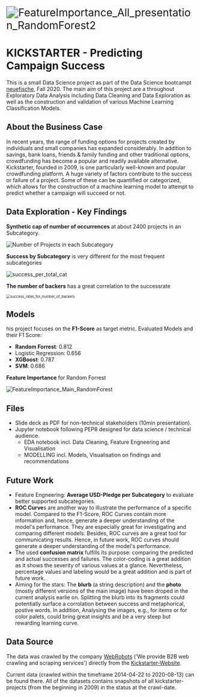 <img src="/Users/jonasjaenicke/nf-sep-20/training/SUCCESS_PREDICTION/figures/FeatureImportance_All_presentation_RandomForest2.png" alt="FeatureImportance_All_presentation_RandomForest2" style="zoom: 200%;" />

# KICKSTARTER - Predicting Campaign Success

This is a small Data Science project as part of the Data Science bootcampt [neuefische](https://github.com/JonJae/nf_1st_project/blob/master/neuefische.de), Fall 2020.  The main aim of this project are a throughout Exploratory Data Analysis including Data Cleaning and Data Exploration as well as the construction and validation of various Machine Learning Classification Models. 

## About the Business Case 

In recent years, the range of funding options for projects created by individuals and small companies has expanded considerably. In addition to savings, bank loans, friends & family funding and other traditional options, crowdfunding has become a popular and readily available alternative. Kickstarter, founded in 2009, is one particularly well-known and popular crowdfunding platform. A huge variety of factors contribute to the success or failure of a project. Some of these can be quantified or categorized, which allows for the construction of a machine learning model to attempt to predict whether a campaign will succeed or not.

## Data Exploration - Key Findings

**Synthetic cap of number of occurrences** at about 2400 projects in an Subcategory. 

![Number of Projects in each Subcategory](/Users/jonasjaenicke/nf-sep-20/training/__nf2/figures/count_total_category.png)

**Success by Subcategory** is very different for the most frequent subcategories

![success_per_total_cat](/Users/jonasjaenicke/nf-sep-20/training/SUCCESS_PREDICTION/figures/success_per_total_cat.png)

**The number of backers** has a great correlation to the successrate

<img src="/Users/jonasjaenicke/nf-sep-20/training/SUCCESS_PREDICTION/figures/success_rates_for_number_of_backers.png" alt="success_rates_for_number_of_backers" style="zoom:67%;" />

## Models 

his project focuses on the **F1-Score** as target metric. Evaluated Models and their F1 Score: 

- **Random Forrest**: 0.812
- Logistic Regression: 0.656
- **XGBoost**: 0.787
- **SVM**: 0.686

**Feature Importance** for Random Forrest

![FeatureImportance_Main_RandomForest](/Users/jonasjaenicke/nf-sep-20/training/SUCCESS_PREDICTION/figures/FeatureImportance_Main_RandomForest.png)



## Files

- Slide deck as PDF for non-technical stakeholders (10min  presentation).
- Jupyter notebook following PEP8 designed for data science / technical audience.
  - EDA notebook incl. Data Cleaning, Feature Engneering and Visualisation
  - MODELLING incl. Models, Visualisation on findings and recommendations 

## Future Work

- Feature Engneering: **Average USD-Pledge per Subcategory** to evaluate better supported subcategories.
- **ROC Curve**s are another way to illustrate the  performance of a specific model. Compared to the F1-Score, ROC Curves  contain more information and, hence, generate a deeper understanding of  the model's performance. They are especially great for investigating and comparing different models.  Besides, ROC curves are a great tool for  communicating results. Hence, in future work, ROC curves should generate a deeper understanding of the model's performance.
- The used **confusion matrix** fulfills its purpose:  comparing the predicted and actual successes and failures. The  color-coding is a great addition as it shows the severity of various  values at a glance. Nevertheless, percentage values and labeling would  be a great addition and is part of future work.
- Aiming for the stars: The **blurb** (a string description) and the **photo** (mostly different versions of the main image) have been droped in the  current analysis earlie on. Splitting the blurb into its fragments could potentially surface a corrolation between success and metaphorical,  postive words. In addition, Analysing the images, e.g., for items or for color palets, could bring great insights and be a very steep but  rewarding learning curve.



## Data Source

The data was crawled by the company [WebRobots](https://webrobots.io/) ('We provide B2B web crawling and scraping services') directly from the [Kickstarter-Website](https://www.kickstarter.com/).

Current data (crawled within the timeframe 2014-04-22 to 2020-08-13) can be found there.
 All of the datasets contains snapshots of all kickstarter-projects (from the beginning in 2009) in the status at the crawl-date.